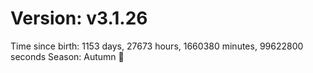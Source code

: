 # Version: v3.1.26
Time since birth: 1153 days, 27673 hours, 1660380 minutes, 99622800 seconds
Season: Autumn 🍁
